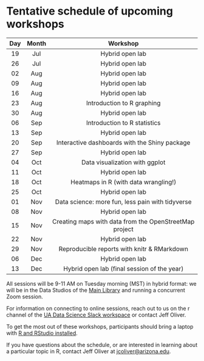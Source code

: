 # Tentative schedule of upcoming workshops

| Day | Month | Workshop                           |
|:---:|:-----:|:----------------------------------:|
| 19  | Jul   | Hybrid open lab                    |
| 26  | Jul   | Hybrid open lab                    |
| 02  | Aug   | Hybrid open lab                    |
| 09  | Aug   | Hybrid open lab                    |
| 16  | Aug   | Hybrid open lab                    |
| 23  | Aug   | Introduction to R graphing         |
| 30  | Aug   | Hybrid open lab                    |
| 06  | Sep   | Introduction to R statistics       |
| 13  | Sep   | Hybrid open lab                    |
| 20  | Sep   | Interactive dashboards with the Shiny package |
| 27  | Sep   | Hybrid open lab                    |
| 04  | Oct   | Data visualization with ggplot     |
| 11  | Oct   | Hybrid open lab                    |
| 18  | Oct   | Heatmaps in R (with data wrangling!) |
| 25  | Oct   | Hybrid open lab                    |
| 01  | Nov   | Data science: more fun, less pain with tidyverse |
| 08  | Nov   | Hybrid open lab                    |
| 15  | Nov   | Creating maps with data from the OpenStreetMap project |
| 22  | Nov   | Hybrid open lab                    |
| 29  | Nov   | Reproducible reports with knitr & RMarkdown |
| 06  | Dec   | Hybrid open lab                    |
| 13  | Dec   | Hybrid open lab (final session of the year) |


All sessions will be 9-11 AM on Tuesday morning (MST) in hybrid format: we will 
be in the Data Studios of the [Main Library](https://new.library.arizona.edu/visit/spaces/data-studio) 
and running a concurrent Zoom session.

For information on connecting to online sessions, reach out to us on the r 
channel of the [UA Data Science Slack workspace](https://jcoliver.github.io/uadatascience-slack/) 
or contact Jeff Oliver.

To get the most out of these workshops, participants should bring a laptop with 
[R and RStudio installed](https://jcoliver.github.io/learn-r/000-setup-instructions.html).

If you have questions about the schedule, or are interested in learning about a 
particular topic in R, contact Jeff Oliver at [jcoliver@arizona.edu](mailto:jcoliver@arizona.edu?subject=R%20workshop%20inquiry).
